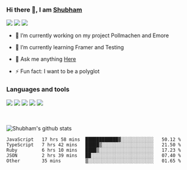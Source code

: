 ### Hi there 👋, I am <a href="https://shubhski.dev/" target="_blank">Shubham</a>

<a href="https://twitter.com/shubhski" target="_blank"><img src="https://img.icons8.com/color/48/000000/twitter.png"/></a>
<a href="https://www.linkedin.com/in/shubhski/" target="_blank"><img src="https://img.icons8.com/fluent/48/000000/linkedin.png"/></a>
<a href="mailto:shubham88ingh@gmail.com"><img src="https://img.icons8.com/ios/48/000000/important-mail.png"/></a>

- 🔭 I’m currently working on  my project Pollmachen and Emore
- 🌱 I’m currently learning Framer and Testing 

- 💬 Ask me anything [Here](https://github.com/shubhsk88/shubhsk88/issues)
- ⚡ Fun fact: I want to be a polyglot 

### Languages and tools


<div>
<img src="https://img.icons8.com/plasticine/48/000000/react.png"/>
<img src="https://img.icons8.com/color/48/000000/graphql.png"/>
<img src="https://img.icons8.com/color/48/000000/javascript.png"/>
<img src="https://img.icons8.com/color/48/000000/mongodb.png"/>
<img src="https://img.icons8.com/color/48/000000/nodejs.png"/>
</div>
<br/>
<br/>


![Shubham's github stats](https://github-readme-stats.vercel.app/api?username=shubhsk88&count_private=true&theme=theme=radical)

<!--START_SECTION:waka-->
```text
JavaScript   17 hrs 58 mins  ████████████▓░░░░░░░░░░░░   50.12 % 
TypeScript   7 hrs 42 mins   █████▒░░░░░░░░░░░░░░░░░░░   21.50 % 
Ruby         6 hrs 10 mins   ████▒░░░░░░░░░░░░░░░░░░░░   17.23 % 
JSON         2 hrs 39 mins   ██░░░░░░░░░░░░░░░░░░░░░░░   07.40 % 
Other        35 mins         ▒░░░░░░░░░░░░░░░░░░░░░░░░   01.65 % 
```
<!--END_SECTION:waka-->



